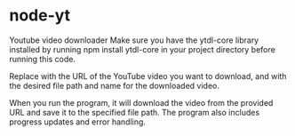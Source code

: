 # node-yt
Youtube video downloader 
Make sure you have the ytdl-core library installed by running npm install ytdl-core in your project directory before running this code.

Replace <YouTube Video URL> with the URL of the YouTube video you want to download, and <Output File Path> with the desired file path and name for the downloaded video.

When you run the program, it will download the video from the provided URL and save it to the specified file path. The program also includes progress updates and error handling.
